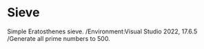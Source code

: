# Sieve
Simple Eratosthenes sieve.
/Environment:Visual Studio 2022, 17.6.5
/Generate all prime numbers to 500.
